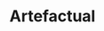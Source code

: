 ---
logohandle: artefactual
sort: artefactual
title: Artefactual
twitter: https://x.com/archivematica
website: https://www.artefactual.com/
---